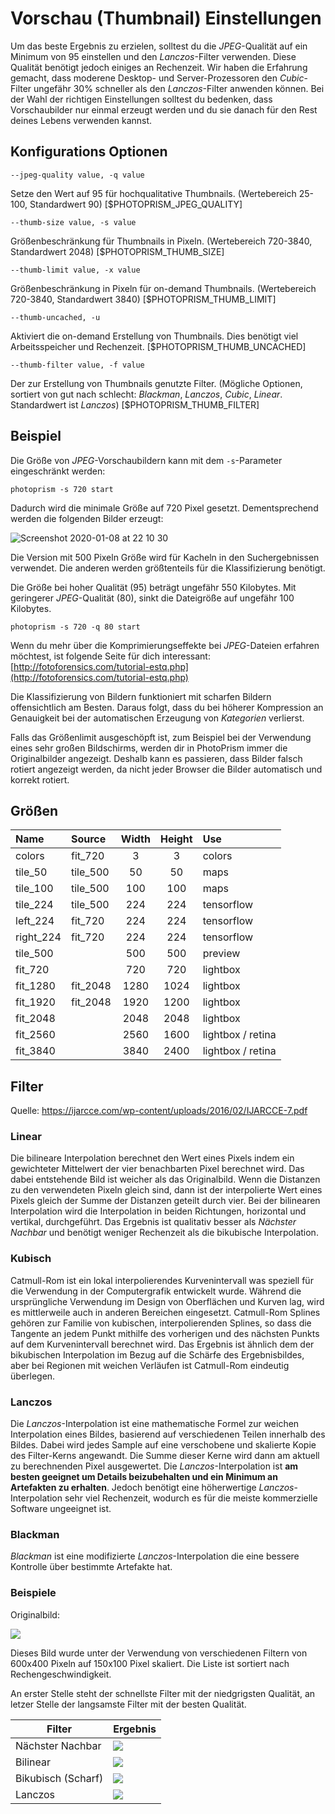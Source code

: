 # Vorschau (Thumbnail) Einstellungen #

Um das beste Ergebnis zu erzielen, solltest du die *JPEG*-Qualität auf ein Minimum von 95 einstellen und den *Lanczos*-Filter verwenden. Diese Qualität benötigt jedoch einiges an Rechenzeit.
Wir haben die Erfahrung gemacht, dass moderene Desktop- und Server-Prozessoren den *Cubic*-Filter ungefähr 30% schneller als den *Lanczos*-Filter anwenden können. Bei der Wahl der richtigen Einstellungen solltest du bedenken, dass Vorschaubilder nur einmal erzeugt werden und du sie danach für den Rest deines Lebens verwenden kannst.


## Konfigurations Optionen ##

`--jpeg-quality value, -q value`

Setze den Wert auf 95 für hochqualitative Thumbnails. (Wertebereich 25-100, Standardwert 90)  [$PHOTOPRISM_JPEG_QUALITY]

`--thumb-size value, -s value`

Größenbeschränkung für Thumbnails in Pixeln. (Wertebereich 720-3840, Standardwert 2048) [$PHOTOPRISM_THUMB_SIZE]

`--thumb-limit value, -x value`

Größenbeschränkung in Pixeln für on-demand Thumbnails. (Wertebereich 720-3840, Standardwert 3840) [$PHOTOPRISM_THUMB_LIMIT]

`--thumb-uncached, -u`

Aktiviert die on-demand Erstellung von Thumbnails. Dies benötigt viel Arbeitsspeicher und Rechenzeit. [$PHOTOPRISM_THUMB_UNCACHED]

`--thumb-filter value, -f value`

Der zur Erstellung von Thumbnails genutzte Filter. (Mögliche Optionen, sortiert von gut nach schlecht: *Blackman*, *Lanczos*, *Cubic*, *Linear*. Standardwert ist *Lanczos*) [$PHOTOPRISM_THUMB_FILTER]

## Beispiel ##

Die Größe von *JPEG*-Vorschaubildern kann mit dem `-s`-Parameter eingeschränkt werden:

```
photoprism -s 720 start
```

Dadurch wird die minimale Größe auf 720 Pixel gesetzt. Dementsprechend werden die folgenden Bilder erzeugt:

![Screenshot 2020-01-08 at 22 10 30](https://user-images.githubusercontent.com/301686/72016344-e5fdfb80-3263-11ea-95b3-00564156140f.png)

Die Version mit 500 Pixeln Größe wird für Kacheln in den Suchergebnissen verwendet. Die anderen werden größtenteils für die Klassifizierung benötigt.

Die Größe bei hoher Qualität (95) beträgt ungefähr 550 Kilobytes. Mit geringerer *JPEG*-Qualität (80), sinkt die Dateigröße auf ungefähr 100 Kilobytes.

```
photoprism -s 720 -q 80 start
```

Wenn du mehr über die Komprimierungseffekte bei *JPEG*-Dateien erfahren möchtest, ist folgende Seite für dich interessant: [http://fotoforensics.com/tutorial-estq.php](http://fotoforensics.com/tutorial-estq.php)

Die Klassifizierung von Bildern funktioniert mit scharfen Bildern offensichtlich am Besten. Daraus folgt, dass du bei höherer Kompression an Genauigkeit bei der automatischen Erzeugung von *Kategorien* verlierst.

Falls das Größenlimit ausgeschöpft ist, zum Beispiel bei der Verwendung eines sehr großen Bildschirms, werden dir in PhotoPrism immer die Originalbilder angezeigt. Deshalb kann es passieren, dass Bilder falsch rotiert angezeigt werden, da nicht jeder Browser die Bilder automatisch und korrekt rotiert.

## Größen ##


Name      | Source    | Width  | Height  | Use               |
:---------|:----------|:------:|:-------:|:------------------|
colors    | fit_720   | 3      | 3       | colors            |
tile_50   | tile_500  | 50     | 50      | maps              |
tile_100  | tile_500  | 100    | 100     | maps              |
tile_224  | tile_500  | 224    | 224     | tensorflow        |
left_224  | fit_720   | 224    | 224     | tensorflow        |
right_224 | fit_720   | 224    | 224     | tensorflow        |
tile_500  |           | 500    | 500     | preview           |
fit_720   |           | 720    | 720     | lightbox          |
fit_1280  | fit_2048  | 1280   | 1024    | lightbox          |
fit_1920  | fit_2048  | 1920   | 1200    | lightbox          |
fit_2048  |           | 2048   | 2048    | lightbox          |
fit_2560  |           | 2560   | 1600    | lightbox / retina |
fit_3840  |           | 3840   | 2400    | lightbox / retina |

## Filter ##

Quelle: https://ijarcce.com/wp-content/uploads/2016/02/IJARCCE-7.pdf

### Linear ###

Die bilineare Interpolation berechnet den Wert eines Pixels indem ein gewichteter Mittelwert der vier benachbarten Pixel berechnet wird. Das dabei entstehende Bild ist weicher als das Originalbild. Wenn die Distanzen zu den verwendeten Pixeln gleich sind, dann ist der interpolierte Wert eines Pixels gleich der Summe der Distanzen geteilt durch vier.
Bei der bilinearen Interpolation wird die Interpolation in beiden Richtungen, horizontal und vertikal, durchgeführt. Das Ergebnis ist qualitativ besser als *Nächster Nachbar* und benötigt weniger Rechenzeit als die bikubische Interpolation.

### Kubisch ###

Catmull-Rom ist ein lokal interpolierendes Kurvenintervall was speziell für die Verwendung in der Computergrafik entwickelt wurde. Während die ursprüngliche Verwendung im Design von Oberflächen und Kurven lag, wird es mittlerweile auch in anderen Bereichen eingesetzt. Catmull-Rom Splines gehören zur Familie von kubischen, interpolierenden Splines, so dass die Tangente an jedem Punkt mithilfe des vorherigen und des nächsten Punkts auf dem Kurvenintervall berechnet wird. Das Ergebnis ist ähnlich dem der bikubischen Interpolation im Bezug auf die Schärfe des Ergebnisbildes, aber bei Regionen mit weichen Verläufen ist Catmull-Rom eindeutig überlegen.

### Lanczos ###

Die *Lanczos*-Interpolation ist eine mathematische Formel zur weichen Interpolation eines Bildes, basierend auf verschiedenen Teilen innerhalb des Bildes. Dabei wird jedes Sample auf eine verschobene und skalierte Kopie des Filter-Kerns angewandt. Die Summe dieser Kerne wird dann am aktuell zu berechnenden Pixel ausgewertet. Die *Lanczos*-Interpolation ist **am besten geeignet um Details beizubehalten und ein Minimum an Artefakten zu erhalten**. Jedoch benötigt eine höherwertige *Lanczos*-Interpolation sehr viel Rechenzeit, wodurch es für die meiste kommerzielle Software ungeeignet ist.

### Blackman ###

*Blackman* ist eine modifizierte *Lanczos*-Interpolation die eine bessere Kontrolle über bestimmte Artefakte hat.

### Beispiele ###

Originalbild:

![](img/branches.png)

Dieses Bild wurde unter der Verwendung von verschiedenen Filtern von 600x400 Pixeln auf 150x100 Pixel skaliert.
Die Liste ist sortiert nach Rechengeschwindigkeit.

An erster Stelle steht der schnellste Filter mit der niedgrigsten Qualität, an letzer Stelle der langsamste Filter mit der besten Qualität.

Filter                    | Ergebnis
--------------------------|---------------------------------------------
Nächster Nachbar          | ![](img/out_resize_nearest.png) 
Bilinear                  | ![](img/out_resize_linear.png)
Bikubisch (Scharf)        | ![](img/out_resize_catrom.png)
Lanczos                   | ![](img/out_resize_lanczos.png)

